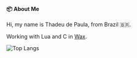 #### 📦 About Me

Hi, my name is Thadeu de Paula, from Brazil 🇧🇷.

Working with Lua and C in [Wax](https://github.com/luawax).

![Top Langs](https://github-readme-stats.vercel.app/api/top-langs/?username=arkt8&theme=nord&show_icons=true&langs_count=6&layout=compact&ts=20120629)
